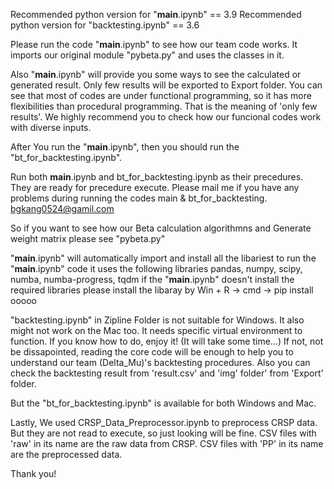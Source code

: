
Recommended python version for "__main__.ipynb" == 3.9
Recommended python version for "backtesting.ipynb" == 3.6

Please run the code "__main__.ipynb" to see how our team code works.
It imports our original module "pybeta.py" and uses the classes in it.

Also "__main__.ipynb" will provide you some ways to see the calculated or generated result.
Only few results will be exported to Export folder.
You can see that most of codes are under functional programming, so it has more flexibilities than procedural programming.
That is the meaning of 'only few results'.
We highly recommend you to check how our funcional codes work with diverse inputs.

After You run the "__main__.ipynb", then you should run the "bt_for_backtesting.ipynb".

Run both __main__.ipynb and bt_for_backtesting.ipynb as their precedures.
They are ready for precedure execute.
Please mail me if you have any problems during running the codes main & bt_for_backtesting.
bgkang0524@gamil.com

So if you want to see how our Beta calculation algorithmns and Generate weight matrix
please see "pybeta.py"

"__main__.ipynb" will automatically import and install all the libariest to run the "__main__.ipynb" code
it uses the following libraries
pandas, numpy, scipy, numba, numba-progress, tqdm
if the "__main__.ipynb" doesn't install the required libraries please install the libaray by
Win + R -> cmd -> pip install ooooo

"backtesting.ipynb" in Zipline Folder is not suitable for Windows. It also might not work on the Mac too.
It needs specific virtual environment to function. If you know how to do, enjoy it! (It will take some time...)
If not, not be dissapointed, reading the core code will be enough to help you to understand
our team (Delta_Mu)'s backtesting procedures. 
Also you can check the backtesting result from 'result.csv' and 'img' folder' from 'Export' folder.

But the "bt_for_backtesting.ipynb" is available for both Windows and Mac.

Lastly, We used CRSP_Data_Preprocessor.ipynb to preprocess CRSP data.
But they are not read to execute, so just looking will be fine.
CSV files with 'raw' in its name are the raw data from CRSP.
CSV files with 'PP' in its name are the preprocessed data. 

Thank you!
